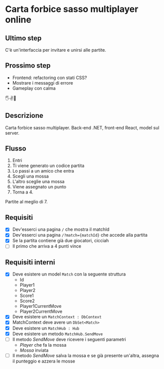 # Carta forbice sasso multiplayer online

## Ultimo step

C'è un'interfaccia per invitare e unirsi alle partite.

## Prossimo step

- Frontend: refactoring con stati CSS?
- Mostrare i messaggi di errore
- Gameplay con calma

🖐️✌️👊

## Descrizione

Carta forbice sasso multiplayer. Back-end .NET, front-end React, model sul server.

## Flusso

1. Entri
2. Ti viene generato un codice partita
3. Lo passi a un amico che entra
4. Scegli una mossa
5. L'altro sceglie una mossa
6. Viene assegnato un punto
7. Torna a 4.

Partite al meglio di 7.

## Requisiti

- [x] Dev'esserci una pagina `/` che mostra il matchId
- [x] Dev'esserci una pagina `/?match={matchId}` che accede alla partita
- [x] Se la partita contiene già due giocatori, cicciah
- [ ] Il primo che arriva a 4 punti vince

## Requisiti interni

- [x] Deve esistere un model `Match` con la seguente struttura
    - Id
    - Player1
    - Player2
    - Score1
    - Score2
    - Player1CurrentMove
    - Player2CurrentMove
- [x] Deve esistere un `MatchContext : DbContext`
- [x] MatchContext deve avere un `DbSet<Match>`
- [x] Deve esistere un `MatchHub : Hub`
- [x] Deve esistere un metodo `MatchHub.SendMove`
- [ ] Il metodo _SendMove_ deve ricevere i seguenti parametri
    - _Player_ che fa la mossa
    - _Mossa_ inviata
- [ ] Il metodo _SendMove_ salva la mossa e se già presente un'altra, assegna il punteggio e azzera le mosse